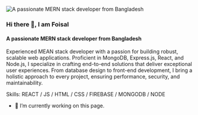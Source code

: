 ![A passionate MERN stack developer from Bangladesh](https://i.ibb.co/TYjX3f2/Black-Minimal-Business-Personal-Profile-Linkedin-Banner-1.png)
### Hi there 👋,  I am Foisal
#### A passionate MERN stack developer from Bangladesh

Experienced MEAN stack developer with a passion for building robust, scalable web applications. Proficient in MongoDB, Express.js, React, and Node.js, I specialize in crafting end-to-end solutions that deliver exceptional user experiences. From database design to front-end development, I bring a holistic approach to every project, ensuring performance, security, and maintainability. 

Skills:  REACT / JS / HTML / CSS / FIREBASE / MONGODB / NODE

- 🔭 I’m currently working on this page. 




